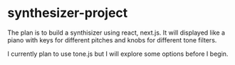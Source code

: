 # synthesizer-project

The plan is to build a synthisizer using react, next.js. It will displayed like a piano with keys for different pitches and knobs for different tone filters. 

I currently plan to use tone.js but I will explore some options before I begin. 

